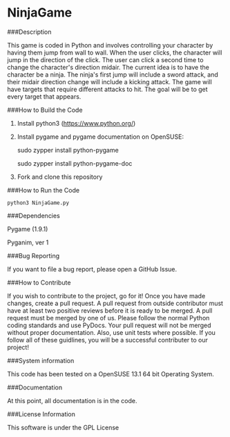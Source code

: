 NinjaGame
=========

###Description

This game is coded in Python and involves controlling your character by having them jump from wall to wall. When
the user clicks, the character will jump in the direction of the click. The user can click
a second time to change the character's direction midair. The current idea is to have the
character be a ninja. The ninja's first jump will include a sword attack, and their midair
direction change will include a kicking attack. The game will have targets that require
different attacks to hit. The goal will be to get every target that appears.

###How to Build the Code

1. Install python3 (https://www.python.org/)
2. Install pygame and pygame documentation on OpenSUSE:

	sudo zypper install python-pygame
	
	sudo zypper install python-pygame-doc
	
3. Fork and clone this repository

###How to Run the Code

	python3 NinjaGame.py

###Dependencies

Pygame (1.9.1)

Pyganim, ver 1

###Bug Reporting

If you want to file a bug report, please open a GitHub Issue.

###How to Contribute

If you wish to contribute to the project, go for it! Once you have made changes,
create a pull request. A pull request from outside contributor must have at least two positive reviews
before it is ready to be merged. A pull request must be merged by one of us. Please follow the normal Python coding standards
and use PyDocs. Your pull request will not be merged without proper documentation. Also, use unit tests where possible.
If you follow all of these guidlines, you will be a successful contributer to our project!

###System information

This code has been tested on a OpenSUSE 13.1 64 bit Operating System.

###Documentation

At this point, all documentation is in the code.

###License Information

This software is under the GPL License
